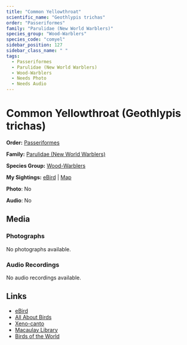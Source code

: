 ```yaml
---
title: "Common Yellowthroat"
scientific_name: "Geothlypis trichas"
order: "Passeriformes"
family: "Parulidae (New World Warblers)"
species_group: "Wood-Warblers"
species_code: "comyel"
sidebar_position: 127
sidebar_class_name: " "
tags: 
  - Passeriformes
  - Parulidae (New World Warblers)
  - Wood-Warblers
  - Needs Photo
  - Needs Audio
---
```


# Common Yellowthroat (Geothlypis trichas)

**Order:** [Passeriformes](/tags/passeriformes)

**Family:** [Parulidae (New World Warblers)](/tags/parulidae-new-world-warblers)

**Species Group:** [Wood-Warblers](/tags/wood-warblers)

**My Sightings:** [eBird](https://ebird.org/lifelist?r=world&time=life&spp=comyel) | [Map](/map?species_code=comyel)

**Photo**: No 

**Audio**: No

## Media
### Photographs
No photographs available.

### Audio Recordings
No audio recordings available.

## Links
* [eBird](https://ebird.org/species/comyel) 
* [All About Birds](https://www.allaboutbirds.org/guide/comyel) 
* [Xeno-canto](https://www.xeno-canto.org/species/geothlypis-trichas) 
* [Macaulay Library](https://search.macaulaylibrary.org/catalog?taxonCode=comyel&sort=rating_rank_desc)
* [Birds of the World](https://birdsoftheworld.org/bow/species/comyel)
